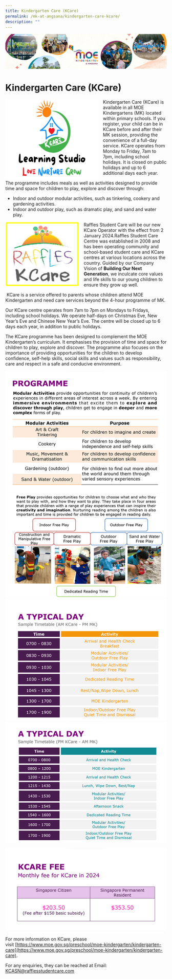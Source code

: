 ```yaml
---
title: Kindergarten Care (KCare)
permalink: /mk-at-angsana/kindergarten-care-kcare/
description: ""
---
```

![](/images/MK-Angsana.jpg)


Kindergarten Care (KCare)
=========================


<img src="/images/KCare.jpg" style="width:290px;height:250px;margin-right:15px;" align="left"> Kindergarten Care (KCare) is available in all MOE Kindergartens (MK) located within primary schools. If you register, your child can be in KCare before and after their MK session, providing the convenience of a full-day service. KCare operates from Monday to Friday, 7am to 7pm, including school holidays. It is closed on public holidays and up to 6 additional days each year.


The programme includes meals as well as activities designed to provide time and space for children to play, explore and discover through:

*   Indoor and outdoor modular activities, such as tinkering, cookery and gardening activities.
*   Indoor and outdoor play, such as dramatic play, and sand and water play.

<img src="/images/raffles%20k%20care.png" style="width:230px;height:200px;margin-right:15px;" align="left">
      

Raffles Student Care will be our new KCare Operator with the effect from 2 January 2024.Raffles Student Care Centre was established in 2008 and has been operating community and school-based student care and KCare centres at various locations across the country. Guided by our Company Vision of **Building Our Next Generation**, we inculcate core values and life skills to our young children to ensure they grow up well.

&nbsp;KCare is a service offered to parents whose children attend MOE Kindergarten and need care services beyond the 4-hour programme of MK.

Our KCare centre operates from 7am to 7pm on Mondays to Fridays, including school holidays. We operate half-days on Christmas Eve, New Year’s Eve and Chinese New Year’s Eve. The centre will be closed up to 6 days each year, in addition to public holidays.

The KCare programme has been designed to complement the MOE Kindergarten’s curriculum. It emphasises the provision of time and space for children to play, explore and discover. The programme also focuses on the importance of providing opportunities for the children to develop confidence, self-help skills, social skills and values such as responsibility, care and respect in a safe and conducive environment.


![](/images/MK@Angsana/mkprogramme.png)
![](/images/MK@Angsana/mkfreeplay.png)
![](/images/MK@Angsana/mktypicalday.png)
![](/images/MK@Angsana/mktypicalday2.png)

![](/images/kcarefee.png)

For more information on KCare, please visit&nbsp;[https://www.moe.gov.sg/preschool/moe-kindergarten/kindergarten-care](https://www.moe.gov.sg/preschool/moe-kindergarten/kindergarten-care).

        
For any enquiries, they can be reached at
Email: KCASN@rafflesstudentcare.com